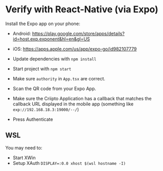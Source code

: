 # Verify with React-Native (via Expo)

Install the Expo app on your phone:
- Android: https://play.google.com/store/apps/details?id=host.exp.exponent&hl=en&gl=US
- iOS: https://apps.apple.com/us/app/expo-go/id982107779

- Update dependencies with `npm install`
- Start project with `npm start`
- Make sure `authority` in `App.tsx` are correct.
- Scan the QR code from your Expo App.
- Make sure the Criipto Application has a callback that matches the callback URL displayed in the mobile app (something like `exp://192.168.18.3:19000/--/`)
- Press Authenticate

## WSL

You may need to:

- Start XWin
- Setup XAuth `DISPLAY=:0.0 xhost $(wsl hostname -I)`